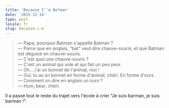 ```yaml
---
title: 'Because I''m Ba*man'
date: '2015-12-14'
type: post
locale: fr
slug: because-i-m
---
```


> — Papa, pourquoi Batman s'appelle Batman ?  
> — Parce que en anglais, "bat" veut dire chauve-souris, et que Batman est déguisé en chauve-souris.  
> — C'est quoi une chauve-souris ?  
> — C'est un animal qui vole et qui fait un peu peur.  
> — Oh… j'ai un bonnet de l'animal, moi !  
> — Oui, tu as un bonnet en forme d'animal, chéri. En forme d'ours.  
> — Comment on dire en anglais un ours ?  
> — Hum, <span lang="en">bear</span>, chéri.

Il a passé tout le reste du trajet vers l'école à crier "Je suis barman, je suis barman !".
